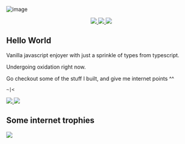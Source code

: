 ![image](https://user-images.githubusercontent.com/41939011/229309360-9e465f5d-8c30-48b6-93a0-4083155e4c48.png)

<div align=center>
  <a href="https://linkedin.com/in/keo-gami">
    <img src="https://img.shields.io/badge/in/keo--gami-060308?logo=linkedin&style=for-the-badge&logoColor=0A66C2" />
  </a>
  <a href="https://twitter.com/keo_gami">
    <img src="https://img.shields.io/badge/@keo__gami-060308?logo=twitter&style=for-the-badge&logoColor=B195C7" />
  </a>
  <a href="https://www.producthunt.com/@keogami">
    <img src="https://img.shields.io/badge/@keogami-060308?logo=producthunt&style=for-the-badge&logoColor=DA552F" />
  </a>
</div>

## Hello World

Vanilla javascript enjoyer with just a sprinkle of types from typescript.

Undergoing oxidation right now.

Go checkout some of the stuff I built, and give me internet points ^^

`~|<`

<a href="https://github.com/anuraghazra/github-readme-stats">
  <picture>
  <source 
    srcset="https://github-readme-stats.vercel.app/api/?username=keogami&count_private=true&show_icons=true&title_color=B195C7&icon_color=B195C7&bg_color=060308&text_color=EBE5F0&border_color=120a17&custom_title=My%20Github%20Stats"
    media="(prefers-color-scheme: dark)"
  />
  <source
    srcset="https://github-readme-stats.vercel.app/api/?username=keogami&count_private=true&show_icons=true&title_color=B195C7&icon_color=B195C7&custom_title=My%20Github%20Stats"
    media="(prefers-color-scheme: light), (prefers-color-scheme: no-preference)"
  />
  <img src="https://github-readme-stats.vercel.app/api/?username=keogami&count_private=true&show_icons=true&title_color=B195C7&icon_color=B195C7&custom_title=My%20Github%20Stats" />
  </picture>
</a>

<a href="https://github.com/anuraghazra/github-readme-stats">
  <picture>
  <source 
    srcset="https://github-readme-stats.vercel.app/api/top-langs/?version=1&username=keogami&layout=compact&count_private=true&show_icons=true&title_color=B195C7&icon_color=B195C7&bg_color=060308&text_color=EBE5F0&border_color=120a17&hide=html,css,scss&langs_count=6&custom_title=Most%20Based%20Languages"
    media="(prefers-color-scheme: dark)"
  />
  <source
    srcset="https://github-readme-stats.vercel.app/api/top-langs/?version=1&username=keogami&layout=compact&count_private=true&show_icons=true&title_color=B195C7&icon_color=B195C7&hide=html,css,scss&langs_count=6&custom_title=Most%20Based%20Languages"
    media="(prefers-color-scheme: light), (prefers-color-scheme: no-preference)"
  />
  <img src="https://github-readme-stats.vercel.app/api/top-langs/?version=1&username=keogami&layout=compact&count_private=true&show_icons=true&title_color=B195C7&icon_color=B195C7&hide=html,css,scss&langs_count=6&custom_title=Most%20Based%20Languages" />
  </picture>
</a>

## Some internet trophies
![](https://github-trophies.vercel.app/?username=keogami&theme=dracula&rank=SECRET,SSS,SS,AAA,AA,A,B,C&margin-h=8&margin-w=8)


